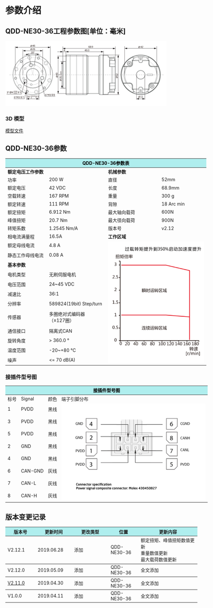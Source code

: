 # 参数介绍 
## QDD-NE30-36工程参数图[单位：毫米]
![QDD-NE30-36]( ../img/Qdd_NE30_36_v2_12三视图.png ) 
### 3D 模型
[模型文件]( ../img/QDD-NE30-36_v2_12.step.zip )


## QDD-NE30-36参数

<table style="width:700px"><thead><tr><th colspan="4" style="background: PaleTurquoise; color: black;">QDD-NE30-36参数表</th></tr></thead><tbody><tr><td colspan="2" width=50%><b>额定电压工作参数</b></td><td colspan="2" width=50%><b>机械参数</b></td></tr><tr><td>功率</td><td>200 W</td><td>直径</td><td>52mm</td></tr><tr><td>额定电压</td><td>42 VDC</td><td>长度</td><td>68.9mm</td></tr><tr><td>空载转速</td><td>167 RPM</td><td>重量</td><td>300 g</td></tr><tr><td>额定转速</td><td>111 RPM</td><td>背隙</td><td>18 Arc min</td></tr><tr><td>额定扭矩</td><td>6.912 Nm</td><td>最大轴向载荷</td><td>600N</td></tr><tr><td>峰值扭矩</td><td>20.7 Nm</td><td>最大径向载荷</td><td>900N</td></tr><tr><td>转矩系数</td><td>1.2545 Nm/A</td><td>版本号</td><td>v2.12</td></tr><tr><td>相电流满量程</td><td>16.5A</td><td colspan="2"><b>工作区域</b></td></tr><tr><td>额定母线电流</td><td>4.8 A</td><td colspan="2" rowspan="16"><img src="../img/Qdd-NE30-36_v2_12曲线.png" style="width:300px"></td></tr><tr><td>静态工作母线电流</td><td>0.08 A</td></tr><tr><td colspan="2"><b>基本参数</b></td></tr><tr><td>电机类型</td><td>无刷伺服电机</td></tr><tr><td>电压范围</td><td>24~45 VDC</td></tr><tr><td>减速比</td><td>36:1</td></tr><tr><td>分辨率</td><td>589824(19bit) Step/turn</td></tr><tr><td>传感器</td><td>多圈绝对式编码器</br>（±127圈）</td></tr><tr><td>通信接口</td><td>隔离式CAN</td></tr><tr><td>旋转角度</td><td>> 360.0 °</td></tr><tr><td>温度范围</td><td>-20~+80 °C</td></tr><tr><td>噪声</td><td><= 70 dB(A)</td></tr></tbody></table>

### 接插件型号图

<table class="tableizer-table" style="width:700px">
<thead><tr class="tableizer-firstrow"><th colspan="4" style="background: PaleTurquoise; color: black;">接插件型号图</th></tr></thead><tbody><tr><td>标号</td><td>Signal</td><td>颜色</td><td >端子引脚分布</td></tr><tr><td>1</td><td>PVDD</td><td>黑线</td><td rowspan="9"><img src="../img/配线2-2.png" style="width:450px"></td></tr><tr><td>3</td><td>PVDD</td><td>黑线</td></tr><tr><td>5</td><td>PVDD</td><td>黑线</td></tr><tr><td>2</td><td>GND</td><td>黑线</td></tr><tr><td>4</td><td>GND</td><td>黑线</td></tr><tr><td>6</td><td>CAN-GND</td><td>灰线</td></tr><tr><td>7</td><td>CAN-L</td><td>灰线</td></tr><tr><td>8</td><td>CAN-H</td><td>灰线</td></tr></tbody></table>

## 版本变更记录


<table style="width:600px"><thead><tr style="background:PaleTurquoise"><th style="width:80px">版本号</th><th style="width:100px">更新时间</th><th style="width:100px">更改类型</th><th style="width:80px">位置</th><th>更新内容</th></tr></thead><tbody><tr><td>V2.12.1</td><td>2019.06.28</td><td>添加</td><td>QDD-NE30-36</td><td>额定扭矩、峰值扭矩数值更新<br>重量数值更新<br>最大载荷数值更新</th></tr></thead><tbody><tr><td>V2.12.0</td><td>2019.05.09</td><td>添加</td><td>QDD-NE30-36</td><td>全文添加</th></tr></thead><tbody><tr><td><a href="http://innfos.com/wiki/cn/index.html#!pages/QDD-NE30-36_v2_11.md">V2.11.0 </a></td><td>2019.04.30</td><td>添加</td><td>QDD-NE30-36</td><td>全文添加</th></tr></thead><tbody><tr><td>V1.0.0</td><td>2019.04.11</td><td>添加</td><td>QDD-NE30-36</td><td>全文添加</td></tbody></table>
